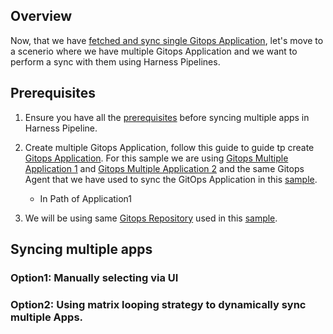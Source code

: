## Overview

Now, that we have [fetched and sync single Gitops Application](/Fetch-App-Sync/README.md), let's move to a scenerio where we have multiple Gitops Application and we want to perform a sync with them using Harness Pipelines.

## Prerequisites

1. Ensure you have all the [prerequisites](/Fetch-App-Sync/README.md#prerequisites) before syncing multiple apps in Harness Pipeline.
2. Create multiple Gitops Application, follow this guide to guide tp create [Gitops Application](/Fetch-App-Sync/README.md#4-create-a-gitops-application). For this sample we are using [Gitops Multiple Application 1](/Gitops-multiple-apps/Application1/) and [Gitops Multiple Application 2](/Gitops-multiple-apps/Application2/) and the same Gitops Agent that we have used to sync the GitOps Application in this [sample](/Fetch-App-Sync/README.md#syncing-your-application).
   - In Path of Application1

3. We will be using same [Gitops Repository](/Fetch-App-Sync/README.md#3-create-a-gitops-repository) used in this [sample](https://github.com/harness-community/Gitops-Samples).



## Syncing multiple apps

### Option1: Manually selecting via UI

### Option2: Using matrix looping strategy to dynamically sync multiple Apps.